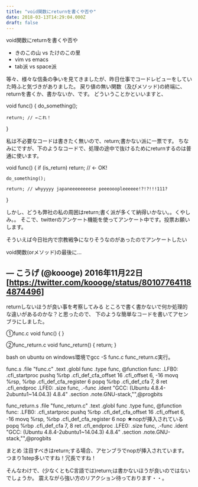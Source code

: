 ```yaml
---
title: "void関数にreturnを書くや否や"
date: 2018-03-13T14:29:04.000Z
draft: false
---
```


void関数にreturnを書くや否や
 * きのこの山 vs たけのこの里
 * vim vs emacs
 * tab派 vs space派

等々、様々な信条の争いを見てきましたが、昨日仕事でコードレビューをしていた時ふと気づきがありました。
戻り値の無い関数（及びメソッド)の終端に、returnを書くか、書かないか、です。
どういうことかといいますと、

void func()
{
    do_something();

    return; // ←これ！
}


私は不必要なコードは書きたく無いので、return;書かない派に一票です。
ちなみにですが、下のようなコードで、処理の途中で抜けるためにreturnするのは普通に使います。

void func()
{
    if (is_return) return; // ← OK!

    do_something();

    return; // whyyyyy japaneeeeeeeese peeeooopleeeeee!?!?!!!111?
}


しかし、どうも弊社の私の周囲はreturn;書く派が多くて納得いかない。。くやしみ。。
そこで、twitterのアンケート機能を使ってアンケート中です。投票お願いします。

そういえば今日社内で宗教戦争になりそうなのがあったのでアンケートしたい

void関数(orメソッド)の最後に...

— こうげ (@koooge) 2016年11月22日
[https://twitter.com/koooge/status/801077641184874496]
--------------------------------------------------------------------------------

returnしないほうが良い事を考察してみる
ところで書く書かないで何か処理的な違いがあるのかな？と思ったので、
下のような簡単なコードを書いてアセンブラにしました。

①func.c
void func()
{
} 


②func_return.c
void func_return()
{
    return;
}


bash on ubuntu on windows環境でgcc -S func.c func_return.c実行。

func.s
        .file   "func.c"
        .text
        .globl  func
        .type   func, @function
func:
.LFB0:
        .cfi_startproc
        pushq   %rbp
        .cfi_def_cfa_offset 16
        .cfi_offset 6, -16
        movq    %rsp, %rbp
        .cfi_def_cfa_register 6
        popq    %rbp
        .cfi_def_cfa 7, 8
        ret
        .cfi_endproc
.LFE0:
        .size   func, .-func
        .ident  "GCC: (Ubuntu 4.8.4-2ubuntu1~14.04.3) 4.8.4"
        .section        .note.GNU-stack,"",@progbits


func_return.s
       .file   "func_return.c"
        .text
        .globl  func
        .type   func, @function
func:
.LFB0:
        .cfi_startproc
        pushq   %rbp
        .cfi_def_cfa_offset 16
        .cfi_offset 6, -16
        movq    %rsp, %rbp
        .cfi_def_cfa_register 6
        nop ★nopが挿入されている
        popq    %rbp
        .cfi_def_cfa 7, 8
        ret
        .cfi_endproc
.LFE0:
        .size   func, .-func
        .ident  "GCC: (Ubuntu 4.8.4-2ubuntu1~14.04.3) 4.8.4"
        .section        .note.GNU-stack,"",@progbits


まとめ
注目すべきはreturn;する場合、アセンブラでnopが挿入されています。
つまり1step多いですね！冗長ですね！

そんなわけで、(少なくともC言語では)return;は書かないほうが良いのではないでしょうか。
震えながら強い方のリアクション待っております・・。
